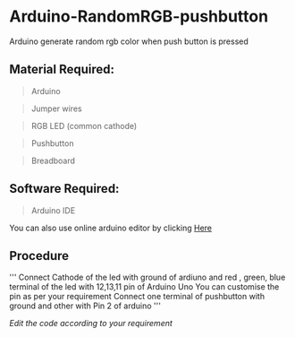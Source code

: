 # Arduino-RandomRGB-pushbutton
 Arduino generate random rgb color when push button is pressed
## Material Required:
> Arduino 

> Jumper wires

> RGB LED (common cathode)

> Pushbutton

> Breadboard

## Software Required:
> Arduino IDE 

You can also use online arduino editor by clicking [Here](https://create.arduino.cc/editor)

## Procedure 

'''
Connect Cathode of the led with ground of ardiuno and red , green, blue terminal of the led with 12,13,11 pin of Arduino Uno
You can customise the pin as per your requirement
Connect one terminal of pushbutton with ground and other with Pin 2 of arduino 
'''

*Edit the code according to your requirement*



